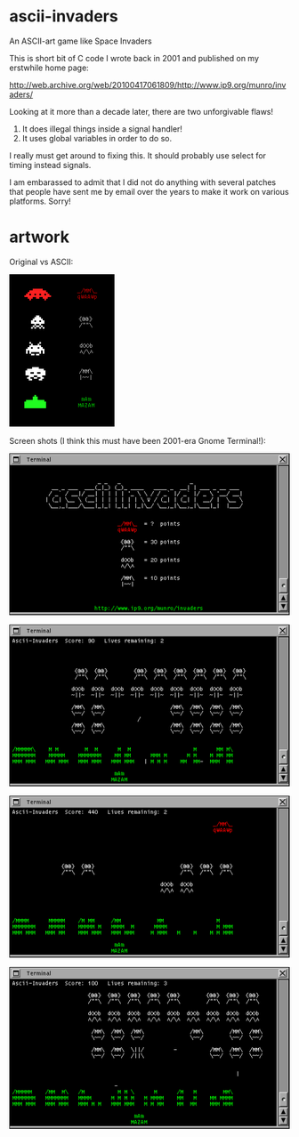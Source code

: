 ascii-invaders
==============

An ASCII-art game like Space Invaders

This is short bit of C code I wrote back in 2001 and published on my
erstwhile home page:

 http://web.archive.org/web/20100417061809/http://www.ip9.org/munro/invaders/

Looking at it more than a decade later, there are two unforgivable flaws!

1.  It does illegal things inside a signal handler!
2.  It uses global variables in order to do so.

I really must get around to fixing this.  It should probably use select
for timing instead signals.

I am embarassed to admit that I did not do anything with several patches
that people have sent me by email over the years to make it work on 
various platforms.   Sorry!

artwork
=======

Original vs ASCII:

![](images/loop.gif)

Screen shots (I think this must have been 2001-era Gnome Terminal!):

![](images/intro.gif)

![](images/screen1.gif)

![](images/screen2.gif)

![](images/screen3.gif)

